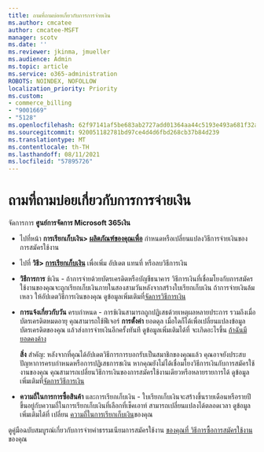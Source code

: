 ```yaml
---
title: ถามที่ถามบ่อยเกี่ยวกับการการจ่ายเงิน
ms.author: cmcatee
author: cmcatee-MSFT
manager: scotv
ms.date: ''
ms.reviewer: jkinma, jmueller
ms.audience: Admin
ms.topic: article
ms.service: o365-administration
ROBOTS: NOINDEX, NOFOLLOW
localization_priority: Priority
ms.custom:
- commerce_billing
- "9001669"
- "5128"
ms.openlocfilehash: 62f97141af5be683ab2727add01364aa44c5193e493a681f32acd208f7197825
ms.sourcegitcommit: 920051182781bd97ce4d4d6fbd268cb37b84d239
ms.translationtype: MT
ms.contentlocale: th-TH
ms.lasthandoff: 08/11/2021
ms.locfileid: "57895726"
---
```

# <a name="payment-faq"></a>ถามที่ถามบ่อยเกี่ยวกับการการจ่ายเงิน

จัดการการ **ศูนย์การจัดการ Microsoft 365เงิน**

- ไปที่หน้า **การเรียกเก็บเงิน> [ผลิตภัณฑ์ของคุณเพื่อ](https://go.microsoft.com/fwlink/p/?linkid=842054)** กําหนดหรือเปลี่ยนแปลงวิธีการจ่ายเงินของการสมัครใช้งาน
- ไปที่ **วิธี> [การเรียกเก็บเงิน](https://go.microsoft.com/fwlink/p/?linkid=2018806)** เพื่อเพิ่ม อัปเดต แทนที่ หรือลบวิธีการเงิน

- **วิธีการการ** ช้เงิน - ถ้าการจ่ายด้วยบัตรเครดิตหรือบัญชีธนาคาร วิธีการเงินที่เชื่อมโยงกับการสมัครใช้งานของคุณจะถูกเรียกเก็บเงินภายในสองสามวันหลังจากสร้างใบเรียกเก็บเงิน ถ้าการจ่ายเงินล้มเหลว ให้อัปเดตวิธีการเงินของคุณ ดูข้อมูลเพิ่มเติมที่[จัดการวิธีการเงิน](https://docs.microsoft.com/microsoft-365/commerce/billing-and-payments/manage-payment-methods)

- **การแจ้งเกี่ยวกับวัน** ครบกําหนด - การช้เงินสามารถถูกปฏิเสธด้วยเหตุผลหลายประการ รวมถึงเมื่อบัตรเครดิตหมดอายุ คุณสามารถใช้ฟีเจอร์ **การตั้งค่า** ยอดดุล เมื่อใดก็ได้เพื่อเปลี่ยนแปลงข้อมูลบัตรเครดิตของคุณ แล้วส่งการจ่ายเงินอีกครั้งทันที ดูข้อมูลเพิ่มเติมได้ที่ จะเกิดอะไรขึ้น [ถ้าฉันมียอดคงค้าง](https://docs.microsoft.com/microsoft-365/commerce/billing-and-payments/pay-for-your-subscription#what-if-i-have-an-outstanding-balance)

    **สิ่ง** สําคัญ: หลังจากที่คุณได้อัปเดตวิธีการการบอกรับเป็นสมาชิกของคุณแล้ว คุณอาจยังประสบปัญหาการครบกําหนดหรือการปฏิเสธการชเงิน หากคุณยังไม่ได้เชื่อมโยงวิธีการเงินกับการสมัครใช้งานของคุณ คุณสามารถเปลี่ยนวิธีการเงินของการสมัครใช้งานเดียวหรือหลายรายการได้ ดูข้อมูลเพิ่มเติมที่[จัดการวิธีการเงิน](https://docs.microsoft.com/microsoft-365/commerce/billing-and-payments/manage-payment-methods)

- **ความถี่ในการการซื้อสินค้า** และการเรียกเก็บเงิน - ใบเรียกเก็บเงินจะสร้างขึ้นรายเดือนหรือรายปี ขึ้นอยู่กับความถี่ในการเรียกเก็บเงินที่เลือกที่เช็คเอาท์ สามารถเปลี่ยนแปลงได้ตลอดเวลา ดูข้อมูลเพิ่มเติมได้ที่ เปลี่ยน [ความถี่ในการเรียกเก็บเงิน](https://docs.microsoft.com/microsoft-365/commerce/billing-and-payments/change-payment-frequency)ของคุณ

ดูคู่มือฉบับสมบูรณ์เกี่ยวกับการจ่ายค่าธรรมเนียมการสมัครใช้งาน [ของคุณที่ วิธีการซื้อการสมัครใช้งาน](https://docs.microsoft.com/microsoft-365/commerce/billing-and-payments/pay-for-your-subscription)ของคุณ
